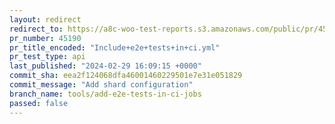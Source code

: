 ```yaml
---
layout: redirect
redirect_to: https://a8c-woo-test-reports.s3.amazonaws.com/public/pr/45190/api/index.html
pr_number: 45190
pr_title_encoded: "Include+e2e+tests+in+ci.yml"
pr_test_type: api
last_published: "2024-02-29 16:09:15 +0000"
commit_sha: eea2f124068dfa46001460229501e7e31e051829
commit_message: "Add shard configuration"
branch_name: tools/add-e2e-tests-in-ci-jobs
passed: false
---
```

